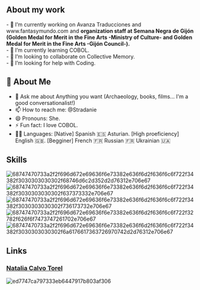 <h2>About my work</h2>
- 🔭 I’m currently working on Avanza Traducciones and www.fantasymundo.com and <b>organization staff at Semana Negra de Gijón (Golden Medal for Merit in the Fine Arts -Ministry of Culture- and Golden Medal for Merit in the Fine Arts -Gijón Council-).</b><br>
- 🌱 I’m currently learning COBOL.<br>
- 👯 I’m looking to collaborate on Collective Memory.<br>
- 🤔 I’m looking for help with Coding.<br>
<h2>🚀 About Me</h2>

- 💬 Ask me about Anything you want (Archaeology, books, films... I'm a good conversationalist!)
- 📫 How to reach me: @Stradanie
- 😄 Pronouns: She.
- ⚡ Fun fact: I love COBOL.
- :guardsman: Languages: [Native] Spanish 🇪🇸 Asturian. [High proeficiency] English 🇬🇧. [Begginer] French 🇫🇷 Russian 🇫🇷 Ukrainian 🇺🇦
<h2>Skills</h2>

![68747470733a2f2f696d672e69636f6e73382e636f6d2f636f6c6f722f34382f3030303030302f68746d6c2d352d2d76312e706e67](https://user-images.githubusercontent.com/116891081/212762628-8392e276-9703-416b-a325-11e268162333.png)
![68747470733a2f2f696d672e69636f6e73382e636f6d2f636f6c6f722f34382f3030303030302f637373332e706e67](https://user-images.githubusercontent.com/116891081/212762654-1e686019-487d-47dc-8765-3616f1b4c17d.png)
![68747470733a2f2f696d672e69636f6e73382e636f6d2f636f6c6f722f34382f3030303030302f736173732e706e67](https://user-images.githubusercontent.com/116891081/212762715-da069bcf-315b-4155-b92e-a818e09bc238.png)
![68747470733a2f2f696d672e69636f6e73382e636f6d2f636f6c6f722f32782f626f6f7473747261702e706e67](https://user-images.githubusercontent.com/116891081/212762731-9b89ebda-1653-41bc-9125-3eb546a9baf8.png)
![68747470733a2f2f696d672e69636f6e73382e636f6d2f636f6c6f722f34382f3030303030302f6a6176617363726970742d2d76312e706e67](https://user-images.githubusercontent.com/116891081/212762749-311aa026-a35c-4814-bfd9-2d0b8e57edc9.png)

<h2>Links</h2>
<h3>
<div class="badge-base LI-profile-badge" data-locale="es_ES" data-size="medium" data-theme="light" data-type="VERTICAL" data-vanity="natalia-calvo-torel-a9739263" data-version="v1"><a class="badge-base__link LI-simple-link" href="https://es.linkedin.com/in/natalia-calvo-torel-a9739263?trk=profile-badge">Natalia Calvo Torel</a></div>
   </h3>        

![ed7747ca797333eb6447917b803af306](https://user-images.githubusercontent.com/116891081/203617459-0920e5c1-f3aa-4d58-8bae-9d8f00a86038.gif)
